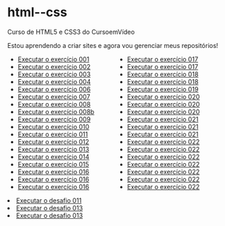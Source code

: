 # html--css
 Curso de HTML5 e CSS3 do CursoemVídeo

 Estou aprendendo a criar sites e agora vou gerenciar meus repositórios!

<ul style="columns:2">
    <li><a href="https://marcelmenezesr.github.io/html--css/exercícios/ex001/index.html">Executar o exercício 001</a></li>
    <li><a href="https://marcelmenezesr.github.io/html--css/exercícios/ex002/index.html">Executar o exercício 002</a></li>
    <li><a href="https://marcelmenezesr.github.io/html--css/exercícios/ex003/index.html">Executar o exercício 003</a></li>
    <li><a href="https://marcelmenezesr.github.io/html--css/exercícios/ex004/index.html">Executar o exercício 004</a></li>
    <li><a href="https://marcelmenezesr.github.io/html--css/exercícios/ex006/index.html">Executar o exercício 006</a></li>
    <li><a href="https://marcelmenezesr.github.io/html--css/exercícios/ex007/index.html">Executar o exercício 007</a></li>
    <li><a href="https://marcelmenezesr.github.io/html--css/exercícios/ex008/index.html">Executar o exercício 008</a></li>
    <li><a href="https://marcelmenezesr.github.io/html--css/exercícios/ex008b/index.html">Executar o exercício 008b</a></li>
    <li><a href="https://marcelmenezesr.github.io/html--css/exercícios/ex009/index.html">Executar o exercício 009</a></li>
    <li><a href="https://marcelmenezesr.github.io/html--css/exercícios/ex010/index.html">Executar o exercício 010</a></li>
    <li><a href="https://marcelmenezesr.github.io/html--css/exercícios/ex011/index.html">Executar o exercício 011</a></li>
    <li><a href="https://marcelmenezesr.github.io/html--css/exercícios/ex012/index.html">Executar o exercício 012</a></li>
    <li><a href="https://marcelmenezesr.github.io/html--css/exercícios/ex013/index.html">Executar o exercício 013</a></li> 
    <li><a href="https://marcelmenezesr.github.io/html--css/exercícios/ex014/index.html">Executar o exercício 014</a></li>
    <li><a href="https://marcelmenezesr.github.io/html--css/exercícios/ex015/index.html">Executar o exercício 015</a></li>
    <li><a href="https://marcelmenezesr.github.io/html--css/exercícios/ex016/cor01.html">Executar o exercício 016</a></li>
    <li><a href="https://marcelmenezesr.github.io/html--css/exercícios/ex016/cor02.html">Executar o exercício 016</a></li>
    <li><a href="https://marcelmenezesr.github.io/html--css/exercícios/ex016/cor03.html">Executar o exercício 016</a></li>
    <li><a href="https://marcelmenezesr.github.io/html--css/exercícios/ex017/fonte01.html">Executar o exercício 017</a></li>
    <li><a href="https://marcelmenezesr.github.io/html--css/exercícios/ex017/fonte02.html">Executar o exercício 017</a></li>
    <li><a href="https://marcelmenezesr.github.io/html--css/exercícios/ex018/fonte01.html">Executar o exercício 018</a></li>
    <li><a href="https://marcelmenezesr.github.io/html--css/exercícios/ex018/fonte02.html">Executar o exercício 018</a></li>
    <li><a href="https://marcelmenezesr.github.io/html--css/exercícios/ex019/seletor01.html">Executar o exercício 019</a></li> 
    <li><a href="https://marcelmenezesr.github.io/html--css/exercícios/ex020/hover.html">Executar o exercício 020</a></li>
    <li><a href="https://marcelmenezesr.github.io/html--css/exercícios/ex020/links.html">Executar o exercício 020</a></li>
    <li><a href="https://marcelmenezesr.github.io/html--css/exercícios/ex020/pseudoclasse.html">Executar o exercício 020</a></li>
    <li><a href="https://marcelmenezesr.github.io/html--css/exercícios/ex021/caixa01.html">Executar o exercício 021</a></li> 
    <li><a href="https://marcelmenezesr.github.io/html--css/exercícios/ex021/caixa02.html">Executar o exercício 021</a></li>
    <li><a href="https://marcelmenezesr.github.io/html--css/exercícios/ex021/caixa03.html">Executar o exercício 021</a></li>
    <li><a href="https://marcelmenezesr.github.io/html--css/exercícios/ex022/fundo001.html">Executar o exercício 022</a></li>
    <li><a href="https://marcelmenezesr.github.io/html--css/exercícios/ex022/fundo002.html">Executar o exercício 022</a></li>
    <li><a href="https://marcelmenezesr.github.io/html--css/exercícios/ex022/fundo003.html">Executar o exercício 022</a></li>
    <li><a href="https://marcelmenezesr.github.io/html--css/exercícios/ex022/fundo004.html">Executar o exercício 022</a></li>
    <li><a href="https://marcelmenezesr.github.io/html--css/exercícios/ex022/fundo005.html">Executar o exercício 022</a></li>
    <li><a href="https://marcelmenezesr.github.io/html--css/exercícios/ex022/fundo006.html">Executar o exercício 022</a></li>
    <li><a href="https://marcelmenezesr.github.io/html--css/exercícios/ex022/fundo007.html">Executar o exercício 022</a></li>
    </ul>
    <li><a href="https://marcelmenezesr.github.io/html--css/desafios/d011/index.html">Executar o desafio 011</a></li>
    </ul>
    <li><a href="https://marcelmenezesr.github.io/html--css/desafios/d013/tabela01.html">Executar o desafio 013</a></li>
    </ul>
    <li><a href="https://marcelmenezesr.github.io/html--css/desafios/d013/tabela02.html">Executar o desafio 013</a></li>
    </ul>
